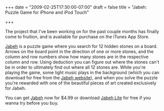 +++
date = "2009-02-25T17:30:00-07:00"
draft = false
title = "Jabeh: Puzzle Game for iPhone and iPod Touch"

+++

The project that I've been working on for the past couple months has finally come to fruition, and is available for purchase on the iTunes App Store.

[Jabeh](http://jabeh.org/) is a puzzle game where you search for 12 hidden stones on a board. Arrows on the board point in the direction of one or more stones, and the column and row numbers show how many stones are in the respective column and row. Using deduction you can figure out where the stones can't be in order to ultimately find out where all 12 stones are. While you're playing the game, some light music plays in the background (which you can download for free from the [Jabeh website](http://jabeh.org/)), and when you solve the puzzle you're rewarded with one of the beautiful pieces of art created exclusively for Jabeh.

You can get [Jabeh](http://itunes.com/app/Jabeh) now for $4.99 or download [Jabeh Lite](http://itunes.com/app/JabehLite) for free if you wanna try before you buy.
